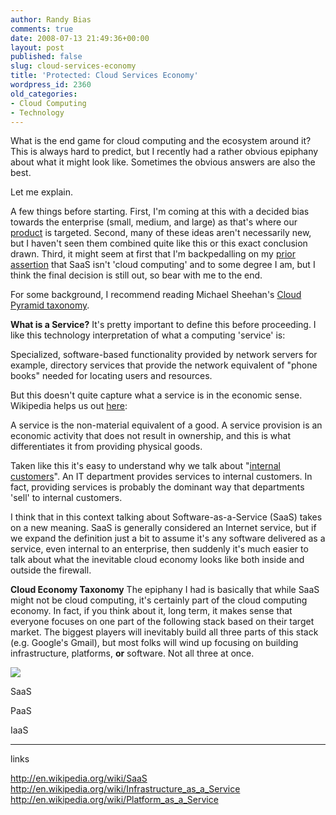 ```yaml
---
author: Randy Bias
comments: true
date: 2008-07-13 21:49:36+00:00
layout: post
published: false
slug: cloud-services-economy
title: 'Protected: Cloud Services Economy'
wordpress_id: 2360
old_categories:
- Cloud Computing
- Technology
---
```


What is the end game for cloud computing and the ecosystem around it?  This is always hard to predict, but I recently had a rather obvious epiphany about what it might look like.  Sometimes the obvious answers are also the best.

Let me explain.
<!-- more -->
A few things before starting.  First, I'm coming at this with a decided bias towards the enterprise (small, medium, and large) as that's where our [product](http://www.cloudscale.net/service) is targeted.  Second, many of these ideas aren't necessarily new, but I haven't seen them combined quite like this or this exact conclusion drawn.  Third, it might seem at first that I'm backpedalling on my [prior assertion](http://neotactics.com/blog/technology/short-sighted-about-cloud-computing) that SaaS isn't 'cloud computing' and to some degree I am, but I think the final decision is still out, so bear with me to the end.

For some background, I recommend reading Michael Sheehan's [Cloud Pyramid taxonomy](http://blog.gogrid.com/2008/06/24/the-cloud-pyramid/).

**What is a Service?**
It's pretty important to define this before proceeding.  I like this technology interpretation of what a computing 'service' is:



Specialized, software-based functionality provided by network servers for example, directory services that provide the network equivalent of "phone books" needed for locating users and resources.
</blockquote>



But this doesn't quite capture what a service is in the economic sense.  Wikipedia helps us out [here](http://en.wikipedia.org/wiki/Service_%28economics%29):



A service is the non-material equivalent of a good. A service provision is an economic activity that does not result in ownership, and this is what differentiates it from providing physical goods.
</blockquote>



Taken like this it's easy to understand why we talk about "[internal customers](http://en.wikipedia.org/wiki/Internal_customers)".  An IT department provides services to internal customers.  In fact, providing services is probably the dominant way that departments 'sell' to internal customers.

I think that in this context talking about Software-as-a-Service (SaaS) takes on a new meaning.  SaaS is generally considered an Internet service, but if we expand the definition just a bit to assume it's any software delivered as a service, even internal to an enterprise, then suddenly it's much easier to talk about what the inevitable cloud economy looks like both inside and outside the firewall.

**Cloud Economy Taxonomy**
The epiphany I had is basically that while SaaS might not be cloud computing, it's certainly part of the cloud computing economy.  In fact, if you think about it, long term, it makes sense that everyone focuses on one part of the following stack based on their target market.  The biggest players will inevitably build all three parts of this stack (e.g. Google's Gmail), but most folks will wind up focusing on building infrastructure, platforms, **or** software.  Not all three at once.

![](http://neotactics-public.s3.amazonaws.com/cloud-economy-stack.png)


SaaS

PaaS

IaaS


---

links


http://en.wikipedia.org/wiki/SaaS
http://en.wikipedia.org/wiki/Infrastructure_as_a_Service
http://en.wikipedia.org/wiki/Platform_as_a_Service
